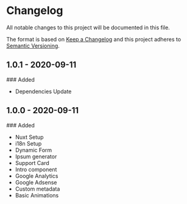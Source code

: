 # Changelog

All notable changes to this project will be documented in this file.

The format is based on [Keep a Changelog](http://keepachangelog.com/en/1.0.0/)
and this project adheres to [Semantic Versioning](http://semver.org/spec/v2.0.0.html).

## 1.0.1 - 2020-09-11

### Added

- Dependencies Update

## 1.0.0 - 2020-09-11

### Added

- Nuxt Setup
- i18n Setup
- Dynamic Form
- Ipsum generator
- Support Card
- Intro component
- Google Analytics
- Google Adsense
- Custom metadata
- Basic Animations
